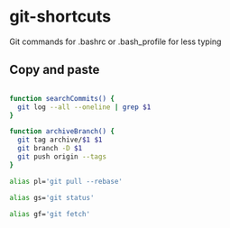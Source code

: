 # git-shortcuts
Git commands for .bashrc or .bash_profile for less typing

## Copy and paste

```bash

function searchCommits() {
  git log --all --oneline | grep $1
}

function archiveBranch() {
  git tag archive/$1 $1
  git branch -D $1
  git push origin --tags
}

alias pl='git pull --rebase'

alias gs='git status'

alias gf='git fetch'

```
